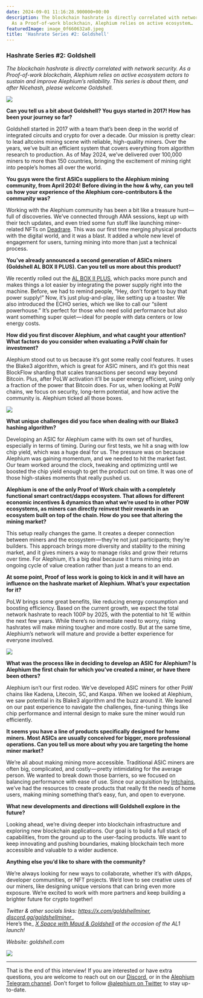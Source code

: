 ```yaml
---
date: 2024-09-01 11:16:28.900000+00:00
description: The blockchain hashrate is directly correlated with network security.
  As a Proof-of-work blockchain, Alephium relies on active ecosystem…
featuredImage: image_0f660632a8.jpeg
title: 'Hashrate Series #2: Goldshell'
---
```


### Hashrate Series \#2: Goldshell

_The blockchain hashrate is directly correlated with network security. As a Proof-of-work blockchain, Alephium relies on active ecosystem actors to sustain and improve Alephium’s reliability. This series is about them, and after Nicehash, please welcome Goldshell._

![](image_0f660632a8.jpeg)

**Can you tell us a bit about Goldshell? You guys started in 2017! How has been your journey so far?**

Goldshell started in 2017 with a team that’s been deep in the world of integrated circuits and crypto for over a decade. Our mission is pretty clear: to lead altcoins mining scene with reliable, high-quality miners. Over the years, we’ve built an efficient system that covers everything from algorithm research to production. As of May 2024, we’ve delivered over 100,000 miners to more than 150 countries, bringing the excitement of mining right into people’s homes all over the world.

**You guys were the first ASICs suppliers to the Alephium mining community, from April 2024! Before diving in the how & why, can you tell us how your experience of the Alephium core-contributors & the community was?**

Working with the Alephium community has been a bit like a treasure hunt — full of discoveries. We’ve connected through AMA sessions, kept up with their tech updates, and even tried some fun stuff like launching miner-related NFTs on <a href="https://deadrare.io/" class="markup--anchor markup--p-anchor" data-href="https://deadrare.io/" rel="noopener" target="_blank">Deadrare</a>. This was our first time merging physical products with the digital world, and it was a blast. It added a whole new level of engagement for users, turning mining into more than just a technical process.

**You’ve already announced a second generation of ASICs miners (Goldshell AL BOX II PLUS). Can you tell us more about this product?**

We recently rolled out the <a href="https://www.goldshell.com/product/goldshell-al-box-%E2%85%B1-plus/" class="markup--anchor markup--p-anchor" data-href="https://www.goldshell.com/product/goldshell-al-box-%E2%85%B1-plus/" rel="noopener" target="_blank">AL BOX II PLUS</a>, which packs more punch and makes things a lot easier by integrating the power supply right into the machine. Before, we had to remind people, “Hey, don’t forget to buy that power supply!” Now, it’s just plug-and-play, like setting up a toaster. We also introduced the ECHO series, which we like to call our “silent powerhouse.” It’s perfect for those who need solid performance but also want something super quiet — ideal for people with data centers or low energy costs.

**How did you first discover Alephium, and what caught your attention? What factors do you consider when evaluating a PoW chain for investment?**

Alephium stood out to us because it’s got some really cool features. It uses the Blake3 algorithm, which is great for ASIC miners, and it’s got this neat BlockFlow sharding that scales transactions per second way beyond Bitcoin. Plus, after PoLW activation it’ll be super energy efficient, using only a fraction of the power that Bitcoin does. For us, when looking at PoW chains, we focus on security, long-term potential, and how active the community is. Alephium ticked all those boxes.

![](image_b58009ba73.jpeg)

**What unique challenges did you face when dealing with our Blake3 hashing algorithm?**

Developing an ASIC for Alephium came with its own set of hurdles, especially in terms of timing. During our first tests, we hit a snag with low chip yield, which was a huge deal for us. The pressure was on because Alephium was gaining momentum, and we needed to hit the market fast. Our team worked around the clock, tweaking and optimizing until we boosted the chip yield enough to get the product out on time. It was one of those high-stakes moments that really pushed us.

**Alephium is one of the only Proof of Work chain with a completely functional smart contract/dapps ecosystem. That allows for different economic incentives & dynamics than what we’re used to in other POW ecosystems, as miners can directly reinvest their rewards in an ecosystem built on top of the chain. How do you see that altering the mining market?**

This setup really changes the game. It creates a deeper connection between miners and the ecosystem — they’re not just participants; they’re builders. This approach brings more diversity and stability to the mining market, and it gives miners a way to manage risks and grow their returns over time. For Alephium, it’s a big deal because it turns mining into an ongoing cycle of value creation rather than just a means to an end.

**At some point, Proof of less work is going to kick in and it will have an influence on the hashrate market of Alephium. What’s your expectation for it?**

PoLW brings some great benefits, like reducing energy consumption and boosting efficiency. Based on the current growth, we expect the total network hashrate to reach 100P by 2025, with the potential to hit 1E within the next few years. While there’s no immediate need to worry, rising hashrates will make mining tougher and more costly. But at the same time, Alephium’s network will mature and provide a better experience for everyone involved.

![](image_c54a595336.jpg)

**What was the process like in deciding to develop an ASIC for Alephium? Is Alephium the first chain for which you’ve created a miner, or have there been others?**

Alephium isn’t our first rodeo. We’ve developed ASIC miners for other PoW chains like Kadena, Litecoin, SC, and Kaspa. When we looked at Alephium, we saw potential in its Blake3 algorithm and the buzz around it. We leaned on our past experience to navigate the challenges, fine-tuning things like chip performance and internal design to make sure the miner would run efficiently.

**It seems you have a line of products specifically designed for home miners. Most ASICs are usually conceived for bigger, more professional operations. Can you tell us more about why you are targeting the home miner market?**

We’re all about making mining more accessible. Traditional ASIC miners are often big, complicated, and costly — pretty intimidating for the average person. We wanted to break down those barriers, so we focused on balancing performance with ease of use. Since our acquisition by <a href="https://intchains.com/" class="markup--anchor markup--p-anchor" data-href="https://intchains.com/" rel="noopener" target="_blank">Intchains</a>, we’ve had the resources to create products that really fit the needs of home users, making mining something that’s easy, fun, and open to everyone.

**What new developments and directions will Goldshell explore in the future?**

Looking ahead, we’re diving deeper into blockchain infrastructure and exploring new blockchain applications. Our goal is to build a full stack of capabilities, from the ground up to the user-facing products. We want to keep innovating and pushing boundaries, making blockchain tech more accessible and valuable to a wider audience.

**Anything else you’d like to share with the community?**

We’re always looking for new ways to collaborate, whether it’s with dApps, developer communities, or NFT projects. We’d love to see creative uses of our miners, like designing unique versions that can bring even more exposure. We’re excited to work with more partners and keep building a brighter future for crypto together!

_Twitter & other socials links:_ <a href="https://x.com/goldshellminer" class="markup--anchor markup--p-anchor" data-href="https://x.com/goldshellminer" rel="noopener" target="_blank"><em>https://x.com/goldshellminer</em></a>_,_ <a href="https://t.co/tg2fxjuAR9" class="markup--anchor markup--p-anchor" data-href="https://t.co/tg2fxjuAR9" rel="noopener" target="_blank"><em>discord.gg/goldshellminer</em></a>_  
Here’s the_ <a href="https://x.com/i/spaces/1BRJjPeAbYNKw" class="markup--anchor markup--p-anchor" data-href="https://x.com/i/spaces/1BRJjPeAbYNKw" rel="noopener" target="_blank"><em>X Space with Maud &amp; Goldshell</em></a> _at the occasion of the AL1 launch!_

_Website: goldshell.com_

![](image_2e7056085c.jpg)

---

That is the end of this interview! If you are interested or have extra questions, you are welcome to reach out on our <a href="http://alephium.org/discord" class="markup--anchor markup--p-anchor" data-href="http://alephium.org/discord" rel="noopener ugc nofollow noopener" target="_blank">Discord</a>, or in the <a href="https://t.me/alephiumgroup" class="markup--anchor markup--p-anchor" data-href="https://t.me/alephiumgroup" rel="noopener ugc nofollow noopener" target="_blank">Alephium Telegram channel</a>. Don’t forget to follow <a href="https://twitter.com/alephium" class="markup--anchor markup--p-anchor" data-href="https://twitter.com/alephium" rel="noopener ugc nofollow noopener" target="_blank">@alephium on Twitter</a> to stay up-to-date.
